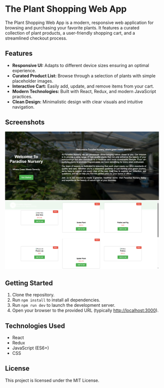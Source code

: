 # **The Plant Shopping Web App**

The Plant Shopping Web App is a modern, responsive web application for browsing and purchasing your favorite plants. It features a curated collection of plant products, a user-friendly shopping cart, and a streamlined checkout process.

## Features

- **Responsive UI:** Adapts to different device sizes ensuring an optimal experience.
- **Curated Product List:** Browse through a selection of plants with simple placeholder images.
- **Interactive Cart:** Easily add, update, and remove items from your cart.
- **Modern Technologies:** Built with React, Redux, and modern JavaScript practices.
- **Clean Design:** Minimalistic design with clear visuals and intuitive navigation.

## Screenshots

![Landing Page](public/images/screenshot%20(42).png)
![Product List](public/images/screenshot%20(44).png)


## Getting Started

1. Clone the repository.
2. Run `npm install` to install all dependencies.
3. Run `npm run dev` to launch the development server.
4. Open your browser to the provided URL (typically [http://localhost:3000](http://localhost:3000)).

## Technologies Used

- React
- Redux
- JavaScript (ES6+)
- CSS

## License

This project is licensed under the MIT License.
